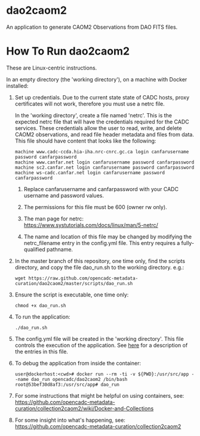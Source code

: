 # dao2caom2
An application to generate CAOM2 Observations from DAO FITS files.

# How To Run dao2caom2

These are Linux-centric instructions.

In an empty directory (the 'working directory'), on a machine with Docker installed:

1. Set up credentials. Due to the current state state of CADC hosts, proxy certificates will not work, therefore you must use a netrc file.

    In the 'working directory', create a file named 'netrc'. 
This is the expected netrc file that will have the credentials required for the 
CADC services. These credentials allow the user to read, write, and delete 
CAOM2 observations, and read file header metadata and files 
from data. This file should have content that looks like the following:

   ```
   machine www.cadc-ccda.hia-iha.nrc-cnrc.gc.ca login canfarusername password canfarpassword
   machine www.canfar.net login canfarusername password canfarpassword
   machine sc2.canfar.net login canfarusername password canfarpassword
   machine ws-cadc.canfar.net login canfarusername password canfarpassword
   ```
   
   1. Replace canfarusername and canfarpassword with your CADC username and 
   password values.

   1. The permissions for this file must be 600 (owner rw only).
   
   1. The man page for netrc:
   https://www.systutorials.com/docs/linux/man/5-netrc/
   
   1. The name and location of this file may be changed by modifying the 
   netrc_filename entry in the config.yml file. This entry requires a 
   fully-qualified pathname.
1. In the master branch of this repository, one time only, find the scripts directory, and copy the file dao_run.sh to the working directory. e.g.:

   ```
   wget https://raw.github.com/opencadc-metadata-curation/dao2caom2/master/scripts/dao_run.sh
   ```

1. Ensure the script is executable, one time only:

   ```
   chmod +x dao_run.sh
   ```

1. To run the application:

    ```
    ./dao_run.sh
    ```
    
1. The config.yml file will be created in the 'working directory'. This file controls the execution of the application. See [here](https://github.com/opencadc-metadata-curation/collection2caom2/wiki/config.yml) for a description of the entries in this file.

1. To debug the application from inside the container:

   ```
   user@dockerhost:<cwd># docker run --rm -ti -v ${PWD}:/usr/src/app --name dao_run opencadc/dao2caom2 /bin/bash
   root@53bef30d8af3:/usr/src/app# dao_run
   ```

1. For some instructions that might be helpful on using containers, see:
https://github.com/opencadc-metadata-curation/collection2caom2/wiki/Docker-and-Collections

1. For some insight into what's happening, see: https://github.com/opencadc-metadata-curation/collection2caom2

